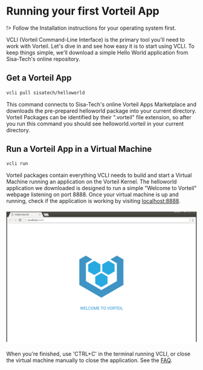 # Running your first Vorteil App

!> Follow the Installation instructions for your operating system first.

VCLI (Vorteil Command-Line Interface) is the primary tool you'll need to work with Vorteil.
Let's dive in and see how easy it is to start using VCLI.
To keep things simple, we'll download a simple Hello World application from Sisa-Tech's online repository.

## Get a Vorteil App

```bash
vcli pull sisatech/helloworld
```

This command connects to Sisa-Tech's online Vorteil Apps Marketplace and downloads the pre-prepared helloworld package into your current directory. Vorteil Packages can be identified by their ".vorteil" file extension, so after you run this command you should see helloworld.vorteil in your current directory.

## Run a Vorteil App in a Virtual Machine

```bash
vcli run
```

Vorteil packages contain everything VCLI needs to build and start a Virtual Machine running an application on the Vorteil Kernel. The helloworld application we downloaded is designed to run a simple "Welcome to Vorteil" webpage listening on port 8888. Once your virtual machine is up and running, check if the application is working by visiting [localhost:8888](localhost:8888).

![Hello World](../img/quickstart/white-background-helloworld.png)

When you're finished, use 'CTRL+C' in the terminal running VCLI, or close the virtual machine manually to close the application. See the [FAQ](../debug/faq.md).
